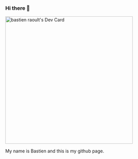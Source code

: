 ### Hi there 👋
<a href="https://app.daily.dev/kimiko"><img src="https://api.daily.dev/devcards/afca78d9068841329144986fe5c34dc3.png?r=qa1" width="400" alt="bastien raoult's Dev Card"/></a>
<p>My name is Bastien and this is my github page.</p>
<!--
**kimiko1/kimiko1** is a ✨ _special_ ✨ repository because its `README.md` (this file) appears on your GitHub profile.

Here are some ideas to get you started:

- 🔭 I’m currently working on ...
- 🌱 I’m currently learning ...
- 👯 I’m looking to collaborate on ...
- 🤔 I’m looking for help with ...
- 💬 Ask me about ...
- 📫 How to reach me: ...
- 😄 Pronouns: ...
- ⚡ Fun fact: ...
-->
